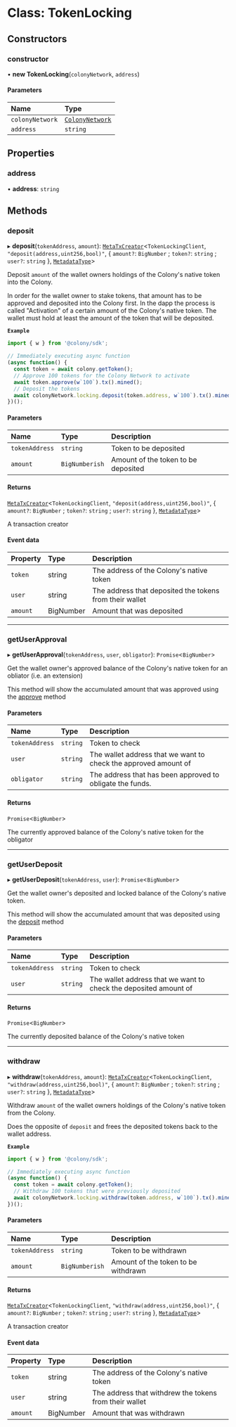 # Class: TokenLocking

## Constructors

### constructor

• **new TokenLocking**(`colonyNetwork`, `address`)

#### Parameters

| Name | Type |
| :------ | :------ |
| `colonyNetwork` | [`ColonyNetwork`](ColonyNetwork.md) |
| `address` | `string` |

## Properties

### address

• **address**: `string`

## Methods

### deposit

▸ **deposit**(`tokenAddress`, `amount`): [`MetaTxCreator`](MetaTxCreator.md)<`TokenLockingClient`, ``"deposit(address,uint256,bool)"``, { `amount?`: `BigNumber` ; `token?`: `string` ; `user?`: `string`  }, [`MetadataType`](../enums/MetadataType.md)\>

Deposit `amount` of the wallet owners holdings of the Colony's native token into the Colony.

In order for the wallet owner to stake tokens, that amount has to be approved and deposited into the Colony first. In the dapp the process is called "Activation" of a certain amount of the Colony's native token. The wallet must hold at least the amount of the token that will be deposited.

**`Example`**

```typescript
import { w } from '@colony/sdk';

// Immediately executing async function
(async function() {
  const token = await colony.getToken();
  // Approve 100 tokens for the Colony Network to activate
  await token.approve(w`100`).tx().mined();
  // Deposit the tokens
  await colonyNetwork.locking.deposit(token.address, w`100`).tx().mined();
})();
```

#### Parameters

| Name | Type | Description |
| :------ | :------ | :------ |
| `tokenAddress` | `string` | Token to be deposited |
| `amount` | `BigNumberish` | Amount of the token to be deposited |

#### Returns

[`MetaTxCreator`](MetaTxCreator.md)<`TokenLockingClient`, ``"deposit(address,uint256,bool)"``, { `amount?`: `BigNumber` ; `token?`: `string` ; `user?`: `string`  }, [`MetadataType`](../enums/MetadataType.md)\>

A transaction creator

#### Event data

| Property | Type | Description |
| :------ | :------ | :------ |
| `token` | string | The address of the Colony's native token |
| `user` | string | The address that deposited the tokens from their wallet |
| `amount` | BigNumber | Amount that was deposited |

___

### getUserApproval

▸ **getUserApproval**(`tokenAddress`, `user`, `obligator`): `Promise`<`BigNumber`\>

Get the wallet owner's approved balance of the Colony's native token for an obliator (i.e. an extension)

This method will show the accumulated amount that was approved using the [approve](ColonyToken.md#approve) method

#### Parameters

| Name | Type | Description |
| :------ | :------ | :------ |
| `tokenAddress` | `string` | Token to check |
| `user` | `string` | The wallet address that we want to check the approved amount of |
| `obligator` | `string` | The address that has been approved to obligate the funds. |

#### Returns

`Promise`<`BigNumber`\>

The currently approved balance of the Colony's native token for the obligator

___

### getUserDeposit

▸ **getUserDeposit**(`tokenAddress`, `user`): `Promise`<`BigNumber`\>

Get the wallet owner's deposited and locked balance of the Colony's native token.

This method will show the accumulated amount that was deposited using the [deposit](TokenLocking.md#deposit) method

#### Parameters

| Name | Type | Description |
| :------ | :------ | :------ |
| `tokenAddress` | `string` | Token to check |
| `user` | `string` | The wallet address that we want to check the deposited amount of |

#### Returns

`Promise`<`BigNumber`\>

The currently deposited balance of the Colony's native token

___

### withdraw

▸ **withdraw**(`tokenAddress`, `amount`): [`MetaTxCreator`](MetaTxCreator.md)<`TokenLockingClient`, ``"withdraw(address,uint256,bool)"``, { `amount?`: `BigNumber` ; `token?`: `string` ; `user?`: `string`  }, [`MetadataType`](../enums/MetadataType.md)\>

Withdraw `amount` of the wallet owners holdings of the Colony's native token from the Colony.

Does the opposite of `deposit` and frees the deposited tokens back to the wallet address.

**`Example`**

```typescript
import { w } from '@colony/sdk';

// Immediately executing async function
(async function() {
  const token = await colony.getToken();
  // Withdraw 100 tokens that were previously deposited
  await colonyNetwork.locking.withdraw(token.address, w`100`).tx().mined();
})();
```

#### Parameters

| Name | Type | Description |
| :------ | :------ | :------ |
| `tokenAddress` | `string` | Token to be withdrawn |
| `amount` | `BigNumberish` | Amount of the token to be withdrawn |

#### Returns

[`MetaTxCreator`](MetaTxCreator.md)<`TokenLockingClient`, ``"withdraw(address,uint256,bool)"``, { `amount?`: `BigNumber` ; `token?`: `string` ; `user?`: `string`  }, [`MetadataType`](../enums/MetadataType.md)\>

A transaction creator

#### Event data

| Property | Type | Description |
| :------ | :------ | :------ |
| `token` | string | The address of the Colony's native token |
| `user` | string | The address that withdrew the tokens from their wallet |
| `amount` | BigNumber | Amount that was withdrawn |
